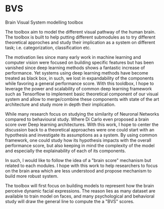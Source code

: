 # BVS
Brain Visual System modelling toolbox

The toolbox aim to model the different visual pathway of the human brain. The toolbox is built to help putting different submodules as to try different theoretical approches and study their implication as a system on different task; i.e. categorization, classification etc. 

The motivation lies since many early work in machine learning and computer vision were focused on building specific features but has been vanished since deep learning methods shows a fantastic increase of performance. Yet systems using deep learning methods have become treated as black box, in such, we lost in expandability of the components while favoring a general performance score. With this tooldbox, I hope to leverage the power and scalability of common deep learning framework such as Tensorflow to implement basic theoretical component of our visual system and allow to merge/combine these components with state of the art architecture and study more in depth their implication. 

While many research focus on studying the similarity of Neuronal Networks compared to behavioural study. Where Di Carlo even proposed a brain score over Deep learning architectures. With this work, I hope to center the discussion back to a theoretical approaches were one could start with an hypothesis and investigate its assumptions as a system. By using common framework, one could study how its hypothesis impacts with the overall performance score, but also keeping in mind the complexity of the model and especially the explainability of each of its components. 

In such, I would like to follow the idea of a "brain score" mechanism but related to each modules. I hope with this work to help researchers to focus on the brain area which are less understood and propose mechanism to build more robust system.

The toolbox will first focus on building models to represent how the brain perceive dynamic facial expressions. The reason lies as many dataset are available to train model on faces, and many psychological and behavioral study will draw the general line to compute the a "BVS" scores. 
